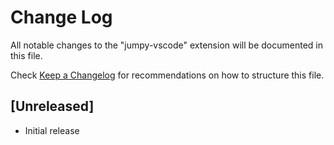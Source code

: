 # Change Log

All notable changes to the "jumpy-vscode" extension will be documented in this file.

Check [Keep a Changelog](http://keepachangelog.com/) for recommendations on how to structure this file.

## [Unreleased]

-   Initial release
